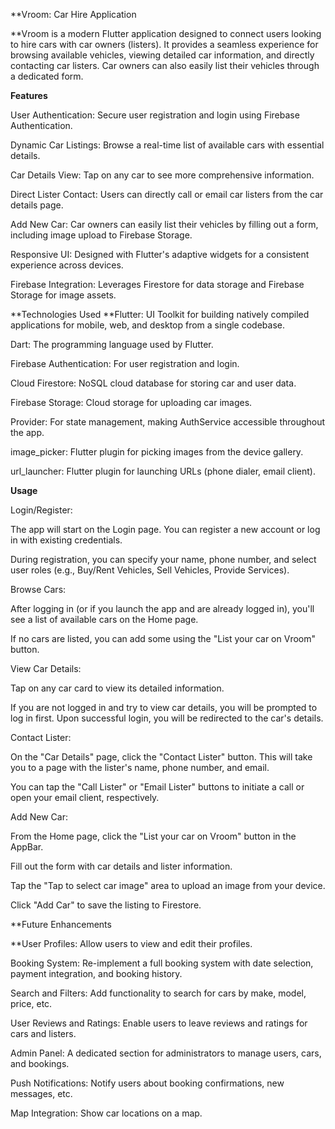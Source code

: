 **Vroom: Car Hire Application

**Vroom is a modern Flutter application designed to connect users looking to hire cars with car owners (listers). It provides a seamless experience for browsing available vehicles, viewing detailed car information, and directly contacting car listers. Car owners can also easily list their vehicles through a dedicated form.

**Features**

User Authentication: Secure user registration and login using Firebase Authentication.

Dynamic Car Listings: Browse a real-time list of available cars with essential details.

Car Details View: Tap on any car to see more comprehensive information.

Direct Lister Contact: Users can directly call or email car listers from the car details page.

Add New Car: Car owners can easily list their vehicles by filling out a form, including image upload to Firebase Storage.

Responsive UI: Designed with Flutter's adaptive widgets for a consistent experience across devices.

Firebase Integration: Leverages Firestore for data storage and Firebase Storage for image assets.

**Technologies Used
**Flutter: UI Toolkit for building natively compiled applications for mobile, web, and desktop from a single codebase.

Dart: The programming language used by Flutter.

Firebase Authentication: For user registration and login.

Cloud Firestore: NoSQL cloud database for storing car and user data.

Firebase Storage: Cloud storage for uploading car images.

Provider: For state management, making AuthService accessible throughout the app.

image_picker: Flutter plugin for picking images from the device gallery.

url_launcher: Flutter plugin for launching URLs (phone dialer, email client).

**Usage**

Login/Register:

The app will start on the Login page. You can register a new account or log in with existing credentials.

During registration, you can specify your name, phone number, and select user roles (e.g., Buy/Rent Vehicles, Sell Vehicles, Provide Services).

Browse Cars:

After logging in (or if you launch the app and are already logged in), you'll see a list of available cars on the Home page.

If no cars are listed, you can add some using the "List your car on Vroom" button.

View Car Details:

Tap on any car card to view its detailed information.

If you are not logged in and try to view car details, you will be prompted to log in first. Upon successful login, you will be redirected to the car's details.

Contact Lister:

On the "Car Details" page, click the "Contact Lister" button. This will take you to a page with the lister's name, phone number, and email.

You can tap the "Call Lister" or "Email Lister" buttons to initiate a call or open your email client, respectively.

Add New Car:

From the Home page, click the "List your car on Vroom" button in the AppBar.

Fill out the form with car details and lister information.

Tap the "Tap to select car image" area to upload an image from your device.

Click "Add Car" to save the listing to Firestore.

**Future Enhancements

**User Profiles: Allow users to view and edit their profiles.

Booking System: Re-implement a full booking system with date selection, payment integration, and booking history.

Search and Filters: Add functionality to search for cars by make, model, price, etc.

User Reviews and Ratings: Enable users to leave reviews and ratings for cars and listers.

Admin Panel: A dedicated section for administrators to manage users, cars, and bookings.

Push Notifications: Notify users about booking confirmations, new messages, etc.

Map Integration: Show car locations on a map.
